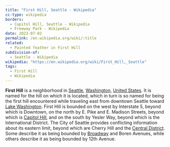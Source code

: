 ```yaml
---
title: "First Hill, Seattle - Wikipedia"
cc-type: wikipedia
borders:
  - Capitol Hill, Seattle - Wikipedia
  - Freeway Park - Wikipedia
date: 2023-07-02
permalink: /en.wikipedia.org/wiki/:title
related:
  - Painted feather in First Hill
subdivision-of:
  - Seattle - Wikipedia
wikipedia: "https://en.wikipedia.org/wiki/First_Hill,_Seattle"
tags:
  - First Hill
  - Wikipedia
---
```

**First Hill** is a neighborhood in [Seattle](/en.wikipedia.org/wiki/Seattle), [Washington](/en.wikipedia.org/wiki/Washington_(state)), [United States](/en.wikipedia.org/wiki/United_States). It is named for the hill on which it is located, which in turn is so named for being the first hill encountered while traveling east from downtown Seattle toward [Lake Washington](/en.wikipedia.org/wiki/Lake_Washington). First Hill is bounded on the west by Interstate 5, beyond which is Downtown, on the north by E. Pike and E. Madison Streets, beyond which is [Capitol Hill](/en.wikipedia.org/wiki/Capitol_Hill,_Seattle), and on the south by Yesler Way, beyond which is the International District. The City of Seattle provides conflicting information about its eastern limit, beyond which are Cherry Hill and the [Central District](/en.wikipedia.org/wiki/Central_District,_Seattle). Some describe it as being bounded by [Broadway](/en.wikipedia.org/wiki/Broadway_(Seattle)) and Boren Avenues, while others describe it as being bounded by 12th Avenue.